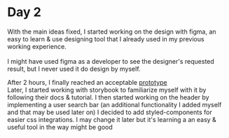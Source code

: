 # Day 2
With the main ideas fixed, I started working on the design with figma, an easy to learn & use designing tool that I already used in my previous working experience.
<br> <br>
I might have used figma as a developer to see the designer's requested result, but I never used it do design by myself. <br>

After 2 hours, I finally reached an acceptable [ prototype](https://www.figma.com/file/nTLzlmWmXdVgRHr3MqozcB/Untitled?node-id=0%3A1&t=bNlacR6objthZRIY-1)
<br>
Later, I started working with storybook to familiarize myself with it by following their docs & tutorial.
I then started working on the header by implementing a user search bar (an additional functionality I added myself and that may be used later on) I decided to add styled-components for easier css integrations. I may change it later but it's learning a an easy & useful tool in the way might be good  